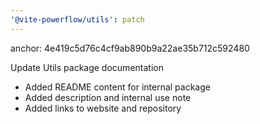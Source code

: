 ```yaml
---
'@vite-powerflow/utils': patch
---
```


anchor: 4e419c5d76c4cf9ab890b9a22ae35b712c592480

Update Utils package documentation

- Added README content for internal package
- Added description and internal use note
- Added links to website and repository
